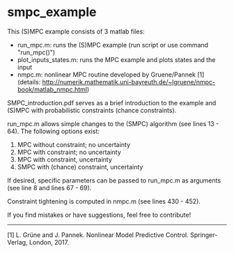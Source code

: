 # smpc_example

This (S)MPC example consists of 3 matlab files:
- run_mpc.m: runs the (S)MPC example (run script or use command "run_mpc()")
- plot_inputs_states.m: runs the MPC example and plots states and the input
- nmpc.m: nonlinear MPC routine developed by Gruene/Pannek [1] (details: http://numerik.mathematik.uni-bayreuth.de/~lgruene/nmpc-book/matlab_nmpc.html)

SMPC_introduction.pdf serves as a brief introduction to the example and (S)MPC with probabilistic constraints (chance constraints).

run_mpc.m allows simple changes to the (SMPC) algorithm (see lines 13 - 64). 
The following options exist:
1) MPC without constraint;  no uncertainty
2) MPC with constraint;  no uncertainty
3) MPC with constraint,  uncertainty
4) SMPC with (chance) constraint, uncertainty

If desired, specific parameters can be passed to run_mpc.m as arguments (see line 8 and lines 67 - 69).

Constraint tightening is computed in nmpc.m (see lines 430 - 452).


If you find mistakes or have suggestions, feel free to contribute!


---
[1] L. Grüne and J. Pannek. Nonlinear Model Predictive Control. Springer-Verlag, London, 2017.

